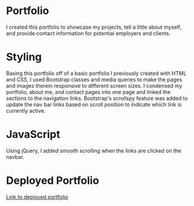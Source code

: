 # Portfolio
I created this portfolio to showcase my projects, tell a little about myself, and provide contact information for potential employers and clients. 

# Styling
Basing this portfolio off of a basic portfolio I previously created with HTML and CSS, I used Bootstrap classes and media queries to make the pages and images therein responsive to different screen sizes. I condensed my portfolio, about me, and contact pages into one page and linked the sections to the navigation links. Bootstrap's scrollspy feature was added to update the nav bar links based on scroll position to indicate which link is currently active.

# JavaScript
Using jQuery, I added smooth scrolling  when the links are clicked on the navbar. 

# Deployed Portfolio
[Link to deployed portfolio](https://leahjbarnes.com/)

